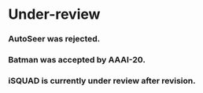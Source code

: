 # Under-review

### AutoSeer was rejected.
### Batman was accepted by AAAI-20.
### iSQUAD is currently under review after revision.
